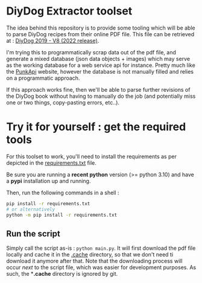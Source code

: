 # DiyDog Extractor toolset

The idea behind this repository is to provide some tooling which will be able to parse DiyDog recipes from their online PDF file.
This file can be retrieved at : [DiyDog 2019 - V8 (2022 release)]("https://brewdogmedia.s3.eu-west-2.amazonaws.com/docs/2019+DIY+DOG+-+V8.pdf").

I'm trying this to programmatically scrap data out of the pdf file, and generate a mixed database (json data objects + images) which may serve as the working database for a web service api for instance.
Pretty much like the [PunkApi](https://punkapi.com/) website, however the database is not manually filled and relies on a programmatic approach.

If this approach works fine, then we'll be able to parse further revisions of the DiyDog book without having to manually do the job (and potentially miss one or two things, copy-pasting errors, etc..).

# Try it for yourself : get the required tools
For this toolset to work, you'll need to install the requirements as per depicted in the [requirements.txt](Sources/requirements.txt) file.

Be sure you are running a **recent python** version (>= python 3.10) and have a **pypi** installation up and running.

Then, run the following commands in a shell :

```bash
pip install -r requirements.txt
# or alternatively
python -m pip install -r requirements.txt
```

## Run the script
Simply call the script as-is : `python main.py`.
It will first download the pdf file locally and cache it in the [.cache](Sources/.cache/) directory, so that we don't need ti download it anymore after that.
Note that the downloading process will occur *next* to the script file, which was easier for development purposes. As such, the ***.cache** directory is ignored by git.

